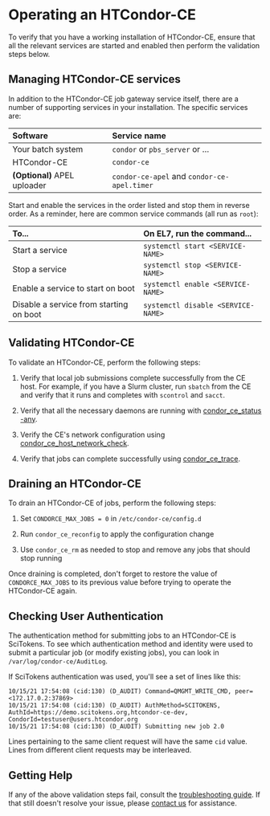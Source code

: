 Operating an HTCondor-CE
========================

To verify that you have a working installation of HTCondor-CE, ensure that all the relevant services are started and
enabled then perform the validation steps below.

Managing HTCondor-CE services
-----------------------------

In addition to the HTCondor-CE job gateway service itself, there are a number of supporting services in your installation.
The specific services are:

| Software                     | Service name                                |
|:-----------------------------|:--------------------------------------------|
| Your batch system            | `condor` or `pbs_server` or …               |
| HTCondor-CE                  | `condor-ce`                                 |
| **(Optional)** APEL uploader | `condor-ce-apel` and `condor-ce-apel.timer` |

Start and enable the services in the order listed and stop them in reverse order.
As a reminder, here are common service commands (all run as `root`):

| To...                                   | On EL7, run the command...                    |
| :-------------------------------------- | :-------------------------------------------- |
| Start a service                         | `systemctl start <SERVICE-NAME>`              |
| Stop a  service                         | `systemctl stop <SERVICE-NAME>`               |
| Enable a service to start on boot       | `systemctl enable <SERVICE-NAME>`             |
| Disable a service from starting on boot | `systemctl disable <SERVICE-NAME>`            |

Validating HTCondor-CE
----------------------

To validate an HTCondor-CE, perform the following steps:

1. Verify that local job submissions complete successfully from the CE host.
   For example, if you have a Slurm cluster, run `sbatch` from the CE and verify that it runs and completes with
   `scontrol` and `sacct`.

1. Verify that all the necessary daemons are running with
   [condor\_ce\_status -any](troubleshooting/debugging-tools.md#condor_ce_status).

1. Verify the CE's network configuration using
   [condor\_ce\_host\_network\_check](troubleshooting/debugging-tools.md#condor_ce_host_network_check).

1. Verify that jobs can complete successfully using
   [condor\_ce\_trace](troubleshooting/debugging-tools.md#condor_ce_trace).

Draining an HTCondor-CE
-----------------------

To drain an HTCondor-CE of jobs, perform the following steps:

1. Set `CONDORCE_MAX_JOBS = 0` in `/etc/condor-ce/config.d`

1. Run `condor_ce_reconfig` to apply the configuration change

1. Use `condor_ce_rm` as needed to stop and remove any jobs that should stop running

Once draining is completed, don't forget to restore the value of `CONDORCE_MAX_JOBS` to its previous value
before trying to operate the HTCondor-CE again.

Checking User Authentication
----------------------------

The authentication method for submitting jobs to
an HTCondor-CE is SciTokens.
To see which authentication method and identity were used to submit
a particular job (or modify existing jobs), you can look in
`/var/log/condor-ce/AuditLog`.

If SciTokens authentication was used, you'll see a set of lines like this:

```
10/15/21 17:54:08 (cid:130) (D_AUDIT) Command=QMGMT_WRITE_CMD, peer=<172.17.0.2:37869>
10/15/21 17:54:08 (cid:130) (D_AUDIT) AuthMethod=SCITOKENS, AuthId=https://demo.scitokens.org,htcondor-ce-dev, CondorId=testuser@users.htcondor.org
10/15/21 17:54:08 (cid:130) (D_AUDIT) Submitting new job 2.0
```

Lines pertaining to the same client request will have the same `cid` value.
Lines from different client requests may be interleaved.

Getting Help
------------

If any of the above validation steps fail, consult the [troubleshooting guide](troubleshooting/common-issues.md).
If that still doesn't resolve your issue, please [contact us](../index.md#contact-us) for assistance.
